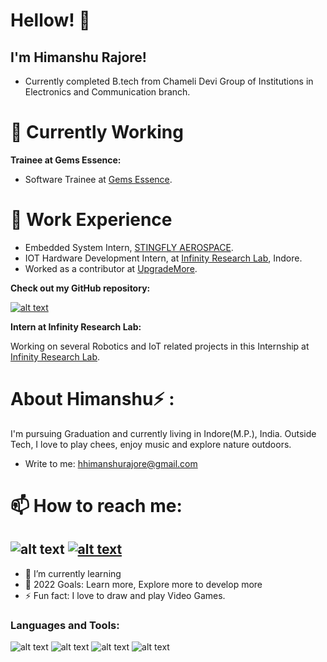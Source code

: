# Hellow! 👋 
## I'm Himanshu Rajore!
- Currently completed B.tech from Chameli Devi Group of Institutions in Electronics and Communication branch.

🔭 Currently Working
===========
**Trainee at Gems Essence:**    
- Software Trainee at [Gems Essence]([https://www.linkedin.com/company/stingflyaerospace/?originalSubdomain=in](https://www.gemsessence.com/)).
  
🔭 Work Experience 
===========


- Embedded System Intern, [STINGFLY AEROSPACE](https://www.linkedin.com/company/stingflyaerospace/?originalSubdomain=in).
- IOT Hardware Development Intern, at [Infinity Research Lab](https://infinityresearchlab.com/), Indore.
- Worked as a contributor at [UpgradeMore](https://upgrademore.com/). 

**Check out my GitHub repository:**

[![alt text](https://user-images.githubusercontent.com/96410955/147039841-66cb3b83-15cd-43d3-ad9d-4643a8986778.png "30DaysofPython")](https://github.com/himanu09/30-Days-of-Python)

**Intern at Infinity Research Lab:**

Working on several Robotics and IoT related projects in this Internship at [Infinity Research Lab](https://infinityresearchlab.com/).

About Himanshu⚡ :
================

I'm pursuing Graduation and currently living in Indore(M.P.), India. Outside Tech, I love to play chees, enjoy music and explore nature outdoors.
- Write to me: hhimanshurajore@gmail.com

📫 How to reach me:
==================
![alt text](https://user-images.githubusercontent.com/96410955/147101374-cc77a8ec-afee-4389-9866-fd1278056dc9.png "Gmail")
[![alt text](https://user-images.githubusercontent.com/96410955/147101964-30bea307-9f2f-476d-b9db-3578449df79b.png "Linkedin")](https://www.linkedin.com/in/himanshu-rajore-427a861a8/)
-
- 🌱 I’m currently learning 
- 🥅 2022 Goals: Learn more, Explore more to develop more
- ⚡ Fun fact: I love to draw and play Video Games.



### Languages and Tools:

![alt text](https://img.shields.io/badge/Python-FFD43B?style=for-the-badge&logo=python&logoColor=blue)
![alt text](https://img.shields.io/badge/HTML5-E34F26?style=for-the-badge&logo=html5&logoColor=white)
![alt text](https://img.shields.io/badge/CSS3-1572B6?style=for-the-badge&logo=css3&logoColor=white)
![alt text](https://img.shields.io/badge/MySQL-005C84?style=for-the-badge&logo=mysql&logoColor=white)
